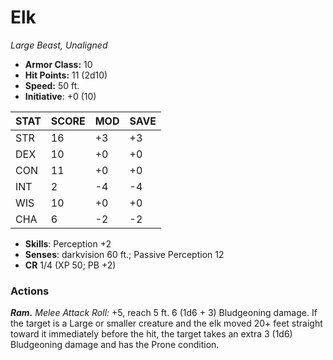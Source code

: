# Elk

*Large Beast, Unaligned*

- **Armor Class:** 10
- **Hit Points:** 11 (2d10)
- **Speed:** 50 ft.
- **Initiative**: +0 (10)

|STAT|SCORE|MOD|SAVE|
| --- | --- | --- | ---- |
| STR | 16 | +3 | +3 |
| DEX | 10 | +0 | +0 |
| CON | 11 | +0 | +0 |
| INT | 2 | -4 | -4 |
| WIS | 10 | +0 | +0 |
| CHA | 6 | -2 | -2 |

- **Skills**: Perception +2
- **Senses**: darkvision 60 ft.; Passive Perception 12
- **CR** 1/4 (XP 50; PB +2)

### Actions

***Ram.*** *Melee Attack Roll:* +5, reach 5 ft. 6 (1d6 + 3) Bludgeoning damage. If the target is a Large or smaller creature and the elk moved 20+ feet straight toward it immediately before the hit, the target takes an extra 3 (1d6) Bludgeoning damage and has the Prone condition.
